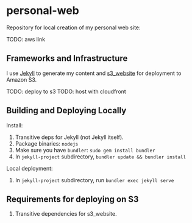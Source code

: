 # personal-web

Repository for local creation of my personal web site:

TODO: aws link

## Frameworks and Infrastructure

I use [Jekyll](https://jekyllrb.com/) to generate my content and [s3_website](https://github.com/laurilehmijoki/s3_website) for deployment to Amazon S3.

TODO: deploy to s3
TODO: host with cloudfront

## Building and Deploying Locally

Install:

1. Transitive deps for Jekyll (not Jekyll itself).
1. Package binaries: `nodejs`
1. Make sure you have `bundler`: `sudo gem install bundler`
1. In `jekyll-project` subdirectory, `bundler update && bundler install`

Local deployment:

1. In `jekyll-project` subdirectory, run `bundler exec jekyll serve`

## Requirements for deploying on S3

1. Transitive dependencies for s3_website.


